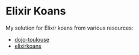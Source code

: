 # Elixir Koans

My solution for Elixir koans from various resources:
* [dojo-toulouse](https://github.com/dojo-toulouse/elixir-koans)
* [elixirkoans](https://github.com/elixirkoans/elixir-koans)
